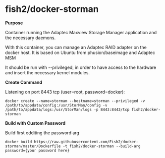 # fish2/docker-storman

**Purpose**

Container running the Adaptec Maxview Storage Manager application and the necessary daemons.

With this container, you can manage an Adaptec RAID adapter on the docker host. It is based on Ubuntu from phusion/baseimage and Adaptec MSM

It should be run with --privileged, in order to have access to the hardware and insert the necessary kernel modules.

**Create Command**

Listening on port 8443 tcp (user=root, password=docker):

	docker create --name=storman --hostname=storman --privileged -v /path/to/appdata/config:/usr/StorMan/config -v /path/to/appdata/logs:/usr/StorMan/logs -p 8443:8443/tcp fish2/docker-storman

**Build with Custom Password**

Build first edditing the password arg

	docker build https://raw.githubusercontent.com/Fish2/docker-storman/master/Dockerfile -t fish2/docker-storman --build-arg password={your password here}
